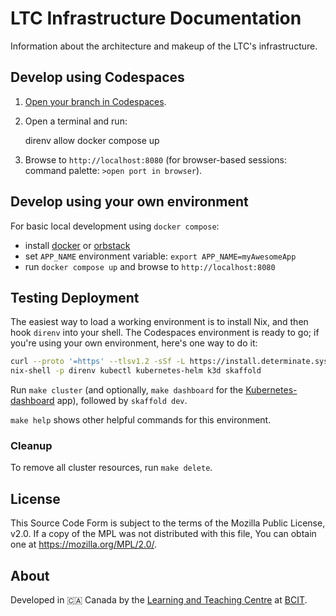 <!-- SPDX-License-Identifier: MPL-2.0 -->
# LTC Infrastructure Documentation

Information about the architecture and makeup of the LTC's infrastructure.

## Develop using Codespaces

1. [Open your branch in Codespaces](https://codespaces.new/bcit-ltc/infrastructure-documentation).
1. Open a terminal and run:

    direnv allow
    docker compose up

1. Browse to `http://localhost:8080` (for browser-based sessions: command palette: `>open port in browser`).

## Develop using your own environment

For basic local development using `docker compose`:

- install [docker](https://docs.docker.com/desktop/) or [orbstack](https://docs.orbstack.dev/install)
- set `APP_NAME` environment variable: `export APP_NAME=myAwesomeApp`
- run `docker compose up` and browse to `http://localhost:8080`

## Testing Deployment

The easiest way to load a working environment is to install Nix, and then hook `direnv` into your shell. The Codespaces environment is ready to go; if you're using your own environment, here's one way to do it:

```bash
curl --proto '=https' --tlsv1.2 -sSf -L https://install.determinate.systems/nix | sh -s -- install --determinate
nix-shell -p direnv kubectl kubernetes-helm k3d skaffold
```

Run `make cluster` (and optionally, `make dashboard` for the [Kubernetes-dashboard](https://kubernetes.io/docs/tasks/access-application-cluster/web-ui-dashboard/) app), followed by `skaffold dev`.

`make help` shows other helpful commands for this environment.

### Cleanup

To remove all cluster resources, run `make delete`.

## License

This Source Code Form is subject to the terms of the Mozilla Public License, v2.0. If a copy of the MPL was not distributed with this file, You can obtain one at <https://mozilla.org/MPL/2.0/>.

## About

Developed in 🇨🇦 Canada by the [Learning and Teaching Centre](https://www.bcit.ca/learning-teaching-centre/) at [BCIT](https://www.bcit.ca/).
